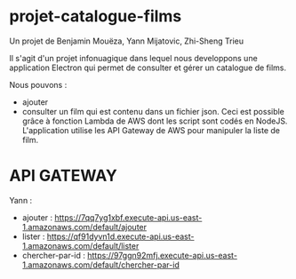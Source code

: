 # projet-catalogue-films

Un projet de Benjamin Mouëza, Yann Mijatovic, Zhi-Sheng Trieu  

Il s'agit d'un projet infonuagique dans lequel nous developpons une application Electron qui permet de consulter et gérer un catalogue de films. 

Nous pouvons :
- ajouter
- consulter
un film qui est contenu dans un fichier json. Ceci est possible grâce à fonction Lambda de AWS dont les script sont codés en NodeJS.
L'application utilise les API Gateway de AWS pour manipuler la liste de film.

# API GATEWAY

Yann :
 - ajouter : https://7qq7yg1xbf.execute-api.us-east-1.amazonaws.com/default/ajouter
 - lister : https://qf91dyvn1d.execute-api.us-east-1.amazonaws.com/default/lister
 - chercher-par-id : https://97ggn92mfj.execute-api.us-east-1.amazonaws.com/default/chercher-par-id

